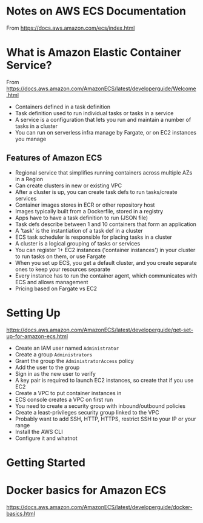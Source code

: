 # Notes on AWS ECS Documentation

From https://docs.aws.amazon.com/ecs/index.html

# What is Amazon Elastic Container Service?

From https://docs.aws.amazon.com/AmazonECS/latest/developerguide/Welcome.html

* Containers defined in a task definition
* Task definition used to run individual tasks or tasks in a service
* A service is a configuration that lets you run and maintain a number of tasks in a cluster
* You can run on serverless infra manage by Fargate, or on EC2 instances you manage

## Features of Amazon ECS

* Regional service that simplifies running containers across multiple AZs in a Region
* Can create clusters in new or existing VPC
* After a cluster is up, you can create task defs to run tasks/create services
* Container images stores in ECR or other repository host
* Images typically built from a Dockerfile, stored in a registry
* Apps have to have a task definition to run (JSON file)
* Task defs describe between 1 and 10 containers that form an application
* A 'task' is the instantiation of a task def in a cluster
* ECS task scheduler is responsible for placing tasks in a cluster
* A cluster is a logical grouping of tasks or services
* You can register 1+ EC2 instances ('container instances') in your cluster to run tasks on them, or use Fargate
* When you set up ECS, you get a default cluster, and you create separate ones to keep your resources separate
* Every instance has to run the container agent, which communicates with ECS and allows management
* Pricing based on Fargate vs EC2

# Setting Up

https://docs.aws.amazon.com/AmazonECS/latest/developerguide/get-set-up-for-amazon-ecs.html

* Create an IAM user named `Administrator`
* Create a group `Administrators`
* Grant the group the `AdministratorAccess` policy
* Add the user to the group
* Sign in as the new user to verify
* A key pair is required to launch EC2 instances, so create that if you use EC2
* Create a VPC to put container instances in
* ECS console creates a VPC on first run
* You need to create a security group with inbound/outbound policies
* Create a least-privileges security group linked to the VPC
* Probably want to add SSH, HTTP, HTTPS, restrict SSH to your IP or your range
* Install the AWS CLI
* Configure it and whatnot

# Getting Started

# Docker basics for Amazon ECS

https://docs.aws.amazon.com/AmazonECS/latest/developerguide/docker-basics.html



